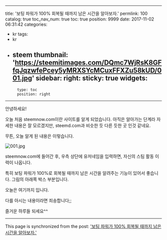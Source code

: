 
---
title: '보팅 파워가 100% 회복될 때까지 남은 시간을 알아보자.'
permlink: 100
catalog: true
toc_nav_num: true
toc: true
position: 9999
date: 2017-11-02 06:31:42
categories:
- kr
tags:
- kr
- steem
thumbnail: 'https://steemitimages.com/DQmc7WjRsK8GFfqJqzwfePcey5yMRXSYcMCuxFFXZu58kUD/001.jpg'
sidebar:
    right:
        sticky: true
widgets:
    -
        type: toc
        position: right
---


안녕하세요!

오늘 처음 steemnow.com이란 사이트를 알게 되었습니다.
아직은 알아가는 단계라 자세한 내용은 잘 모르겠지만, steemd.com과 비슷한 듯 다른 듯한 곳 인것 같네요.

무튼, 오늘 알게 된 내용은 이렇습니다.

![001.jpg](https://steemitimages.com/DQmc7WjRsK8GFfqJqzwfePcey5yMRXSYcMCuxFFXZu58kUD/001.jpg)

steemnow.com에 들어간 후, 우측 상단에 유저네임을 입력하면, 자신의 스팀 활동 이력이 나옵니다.

특히 보팅 파워가 100%로 회복될 때까지 남은 시간을 알려주는 기능이 있어서 좋습니다.
그림의 아래쪽 박스 부분입니다.

오늘은 여기까지 입니다.

다를 아시는 내용이라면 죄송합니다;;

즐거운 하루들 되세요^^

- - -

This page is synchronized from the post: ['보팅 파워가 100% 회복될 때까지 남은 시간을 알아보자.'](https://steemit.com/@pius.pius/100)
